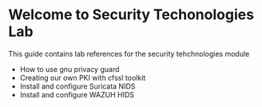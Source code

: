 # Welcome to Security Techonologies Lab 

This guide contains lab references for the security tehchnologies module

- How to use gnu privacy guard
- Creating our own PKI with cfssl toolkit
- Install and configure Suricata NIDS
- Install and configure WAZUH HIDS
